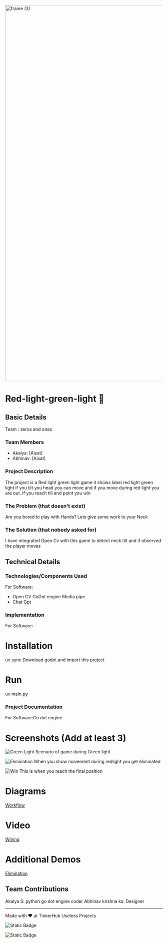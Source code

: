 <img width="3188" height="1202" alt="frame (3)" src="https://github.com/user-attachments/assets/517ad8e9-ad22-457d-9538-a9e62d137cd7" />


# Red-light-green-light 🎯


## Basic Details
 Team : zeros and ones


### Team Members
- Akalya:  [Aisat]
- Abhinav: [Aisat]

### Project Description
The project is a Red light green light game it shows label red light green light if you tilt you head you can move and if you move during red light you are out. If you reach till end point you win


### The Problem (that doesn't exist)
Are you bored to play with Hands? Lets give some work to your Neck



### The Solution (that nobody asked for)
I have integrated Open Cv with this game to detect neck tilt and if observed the player moves 


## Technical Details
### Technologies/Components Used
For Software:
- Open CV
  GoDot engine
  Media pipe
- Chat Gpt
  
### Implementation
For Software:
# Installation
uv sync
Download godot and import this project


# Run
uv main.py


### Project Documentation
For Software:Go dot engine

# Screenshots (Add at least 3)
![Green Light](https://drive.google.com/file/d/1TLoN8vc2C5WKBEj0UXldnZDrpzfam2jC/view?usp=drive_link)
Scenario of game during Green light

![Elimination](https://drive.google.com/file/d/19wxEosOeDdvuIZ9pJdPj5WCuh-SbXUeZ/view?usp=drive_link)
When you show movement during redlight you get eliminated

![Win](https://drive.google.com/file/d/13l27fmVoMwd2AcfZYSVwXpWTUnVH56I3/view?usp=drive_link)
This is when you reach the final position



# Diagrams

[Workflow](https://docs.google.com/document/d/1WFIu9rAKIwXvVHUe0HfSsRIzlzRl5QWl/edit?usp=drivesdk&ouid=109203431461386849036&rtpof=true&sd=true)



# Video
[Wining](https://drive.google.com/file/d/1bWtJyXtqZVdyDfVCUCOyimb0WuPP9CsM/view?usp=drivesdk)


# Additional Demos
[Elimination](https://drive.google.com/file/d/1eiFHxszsR4ru_QTW25Zyz_u4K3ip5E7M/view?usp=drivesdk)

## Team Contributions

Akalya S: python go dot engine coder
Abhinav krishna ks: Designer

---
Made with ❤️ at TinkerHub Useless Projects 

![Static Badge](https://img.shields.io/badge/TinkerHub-24?color=%23000000&link=https%3A%2F%2Fwww.tinkerhub.org%2F)

![Static Badge](https://img.shields.io/badge/UselessProjects--25-25?link=https%3A%2F%2Fwww.tinkerhub.org%2Fevents%2FQ2Q1TQKX6Q%2FUseless%2520Projects)


